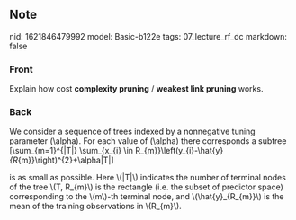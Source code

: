 ## Note
nid: 1621846479992
model: Basic-b122e
tags: 07_lecture_rf_dc
markdown: false

### Front
Explain how cost <b>complexity pruning</b> / <b>weakest link pruning</b> works.

### Back
We consider a sequence of trees indexed by a nonnegative tuning
parameter \(\alpha\). For each value of \(\alpha\) there
corresponds a subtree \[\sum_{m=1}^{|T|} \sum_{x_{i} \in
R_{m}}\left(y_{i}-\hat{y}_{R_{m}}\right)^{2}+\alpha|T|\]
<div>
  is as small as possible. Here \(|T|\) indicates the number of
  terminal nodes of the tree \(T, R_{m}\) is the rectangle (i.e.
  the subset of predictor space) corresponding to the \(m\)-th
  terminal node, and \(\hat{y}_{R_{m}}\) is the mean of the
  training observations in \(R_{m}\).
</div>
